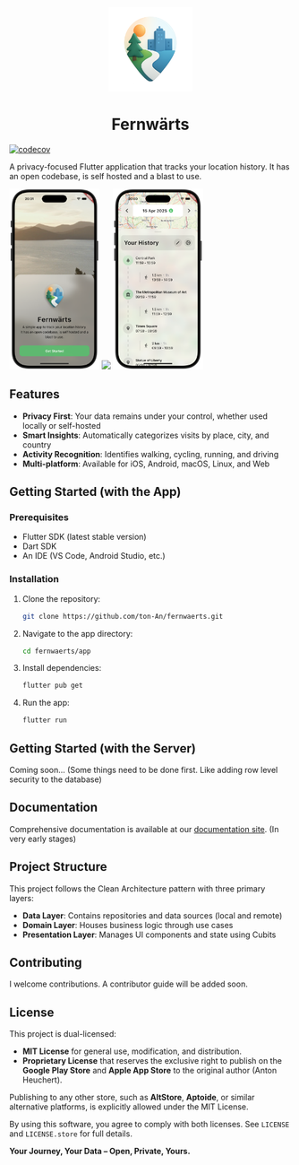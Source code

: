 


<p align="center">
  <img style="width: 150px" src="docs/public/assets/app_icon_transparent_new.png" />
</p>
<h1 align="center">Fernwärts</h1>

[![codecov](https://codecov.io/gh/ton-An/fernwaerts/graph/badge.svg?token=X5F77OEGXS)](https://codecov.io/gh/ton-An/fernwaerts)

A privacy-focused Flutter application that tracks your location history. It has an open codebase, is self hosted and a blast to use.


<p float="left">
  <img src="docs/public/assets/screenshots/home.png" width="32%" />
  <img src="docs/public/assets/screenshots/map.png" width="32%" />
  <img src="docs/public/assets/screenshots/map_modal.png" width="32%" />
</p>

## Features

- **Privacy First**: Your data remains under your control, whether used locally or self-hosted
- **Smart Insights**: Automatically categorizes visits by place, city, and country
- **Activity Recognition**: Identifies walking, cycling, running, and driving
- **Multi-platform**: Available for iOS, Android, macOS, Linux, and Web

## Getting Started (with the App)

### Prerequisites

- Flutter SDK (latest stable version)
- Dart SDK
- An IDE (VS Code, Android Studio, etc.)

### Installation

1. Clone the repository:
   ```bash
   git clone https://github.com/ton-An/fernwaerts.git
   ```

2. Navigate to the app directory:
   ```bash
   cd fernwaerts/app
   ```

3. Install dependencies:
   ```bash
   flutter pub get
   ```

4. Run the app:
   ```bash
   flutter run
   ```

## Getting Started (with the Server)

Coming soon... (Some things need to be done first. Like adding row level security to the database)

## Documentation

Comprehensive documentation is available at our [documentation site](https://ton-an.github.io/fernwaerts/). (In very early stages)

## Project Structure

This project follows the Clean Architecture pattern with three primary layers:

- **Data Layer**: Contains repositories and data sources (local and remote)
- **Domain Layer**: Houses business logic through use cases
- **Presentation Layer**: Manages UI components and state using Cubits

## Contributing

I welcome contributions. A contributor guide will be added soon.

## License
This project is dual-licensed:
- **MIT License** for general use, modification, and distribution.
- **Proprietary License** that reserves the exclusive right to publish on the **Google Play Store** and **Apple App Store** to the original author (Anton Heuchert).

Publishing to any other store, such as **AltStore**, **Aptoide**, or similar alternative platforms, is explicitly allowed under the MIT License.

By using this software, you agree to comply with both licenses. See `LICENSE` and `LICENSE.store` for full details.

**Your Journey, Your Data – Open, Private, Yours.**